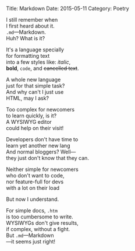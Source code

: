 Title: Markdown
Date: 2015-05-11
Category: Poetry

I still remember when  
I first heard about it.  
`.md`—Markdown.  
Huh? What is it?

It's a language specially  
for formatting text  
into a few styles like: *italic*,  
**bold**, `code`, and <del>cancelled text</del>.

A whole new language  
just for that simple task?  
And why can't I just use  
HTML, may I ask?

Too complex for newcomers  
to learn quickly, is it?  
A WYSIWYG editor  
could help on their visit!

Developers don't have time to  
learn yet another new lang  
And normal bloggers? Well—  
they just don't know that they can.

Neither simple for newcomers  
who don't want to code,  
nor feature-full for devs  
with a lot on their load

But now I understand.

For simple docs, `.htm`  
is too cumbersome to write.  
WYSIWYGs don't give results,  
if complex, without a fight.  
But `.md`—Markdown  
—it seems just right!